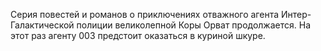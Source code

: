 <!--2017-02-16 19:21:42-->
Серия повестей и романов о приключениях отважного агента Интер-Галактической полиции великолепной Коры Орват продолжается. На этот раз агенту 003 предстоит оказаться в куриной шкуре.
